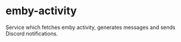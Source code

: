 # emby-activity
Service which fetches emby activity, generates messages and sends Discord notifications.
